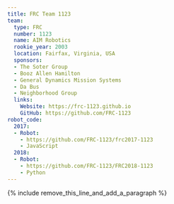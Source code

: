 ```yaml
---
title: FRC Team 1123
team:
  type: FRC
  number: 1123
  name: AIM Robotics
  rookie_year: 2003
  location: Fairfax, Virginia, USA
  sponsors:
  - The Soter Group
  - Booz Allen Hamilton
  - General Dynamics Mission Systems
  - Da Bus
  - Neighborhood Group
  links:
    Website: https://frc-1123.github.io
    GitHub: https://github.com/FRC-1123
robot_code:
  2017:
  - Robot:
    - https://github.com/FRC-1123/frc2017-1123
    - JavaScript
  2018:
  - Robot:
    - https://github.com/FRC-1123/FRC2018-1123
    - Python
---
```


{% include remove_this_line_and_add_a_paragraph %}